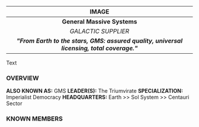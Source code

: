 
|                                            IMAGE                                            |
| :-----------------------------------------------------------------------------------------: |
|                                 **General Massive Systems**                                 |
|                                     *GALACTIC SUPPLIER*                                     |
| ***"From Earth to the stars, GMS: assured quality, universal licensing, total coverage."*** |

Text

### **OVERVIEW**
**ALSO KNOWN AS:** GMS
**LEADER(S):** The Triumvirate
**SPECIALIZATION:** Imperialist Democracy
**HEADQUARTERS:** Earth >>  Sol System >> Centauri Sector


### **KNOWN MEMBERS**


